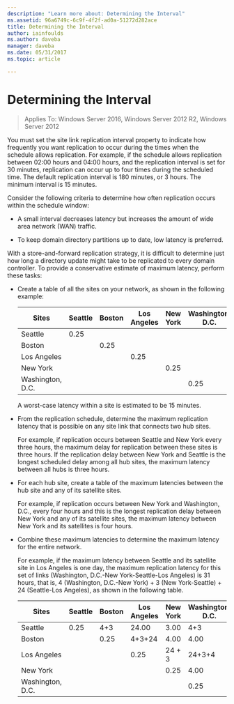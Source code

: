 ```yaml
---
description: "Learn more about: Determining the Interval"
ms.assetid: 96a6749c-6c9f-4f2f-ad0a-51272d282ace
title: Determining the Interval
author: iainfoulds
ms.author: daveba
manager: daveba
ms.date: 05/31/2017
ms.topic: article

---
```


# Determining the Interval

>Applies To: Windows Server 2016, Windows Server 2012 R2, Windows Server 2012

You must set the site link replication interval property to indicate how frequently you want replication to occur during the times when the schedule allows replication. For example, if the schedule allows replication between 02:00 hours and 04:00 hours, and the replication interval is set for 30 minutes, replication can occur up to four times during the scheduled time. The default replication interval is 180 minutes, or 3 hours. The minimum interval is 15 minutes.

Consider the following criteria to determine how often replication occurs within the schedule window:

-   A small interval decreases latency but increases the amount of wide area network (WAN) traffic.

-   To keep domain directory partitions up to date, low latency is preferred.

With a store-and-forward replication strategy, it is difficult to determine just how long a directory update might take to be replicated to every domain controller. To provide a conservative estimate of maximum latency, perform these tasks:

-   Create a table of all the sites on your network, as shown in the following example:

    |Sites|Seattle|Boston|Los Angeles|New York|Washington, D.C.|
    |---------|-----------|----------|---------------|------------|--------------------|
    |Seattle|0.25|||||
    |Boston||0.25||||
    |Los Angeles|||0.25|||
    |New York||||0.25||
    |Washington, D.C.|||||0.25|

    A worst-case latency within a site is estimated to be 15 minutes.

-   From the replication schedule, determine the maximum replication latency that is possible on any site link that connects two hub sites.

    For example, if replication occurs between Seattle and New York every three hours, the maximum delay for replication between these sites is three hours. If the replication delay between New York and Seattle is the longest scheduled delay among all hub sites, the maximum latency between all hubs is three hours.

-   For each hub site, create a table of the maximum latencies between the hub site and any of its satellite sites.

    For example, if replication occurs between New York and Washington, D.C., every four hours and this is the longest replication delay between New York and any of its satellite sites, the maximum latency between New York and its satellites is four hours.

-   Combine these maximum latencies to determine the maximum latency for the entire network.

    For example, if the maximum latency between Seattle and its satellite site in Los Angeles is one day, the maximum replication latency for this set of links (Washington, D.C.-New York-Seattle-Los Angeles) is 31 hours, that is, 4 (Washington, D.C.-New York) + 3 (New York-Seattle) + 24 (Seattle-Los Angeles), as shown in the following table.

    |Sites|Seattle|Boston|Los Angeles|New York|Washington, D.C.|
    |---------|-----------|----------|---------------|------------|--------------------|
    |Seattle|0.25|4+3|24.00|3.00|4+3|
    |Boston||0.25|4+3+24|4.00|4.00|
    |Los Angeles|||0.25|24 + 3|24+3+4|
    |New York||||0.25|4.00|
    |Washington, D.C.|||||0.25|



